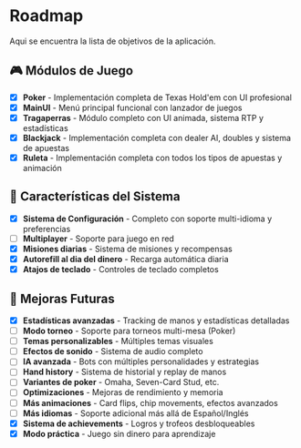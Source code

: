 # Roadmap

Aqui se encuentra la lista de objetivos de la aplicación.

## 🎮 Módulos de Juego

* [x] **Poker** - Implementación completa de Texas Hold'em con UI profesional
* [x] **MainUI** - Menú principal funcional con lanzador de juegos
* [x] **Tragaperras** - Módulo completo con UI animada, sistema RTP y estadísticas
* [x] **Blackjack** - Implementación completa con dealer AI, doubles y sistema de apuestas
* [x] **Ruleta** - Implementación completa con todos los tipos de apuestas y animación

## 🎯 Características del Sistema

* [x] **Sistema de Configuración** - Completo con soporte multi-idioma y preferencias
* [ ] **Multiplayer** - Soporte para juego en red
* [x] **Misiones diarias** - Sistema de misiones y recompensas
* [x] **Autorefill al dia del dinero** - Recarga automática diaria
* [x] **Atajos de teclado** - Controles de teclado completos

## 🚀 Mejoras Futuras

* [x] **Estadísticas avanzadas** - Tracking de manos y estadísticas detalladas
* [ ] **Modo torneo** - Soporte para torneos multi-mesa (Poker)
* [ ] **Temas personalizables** - Múltiples temas visuales
* [ ] **Efectos de sonido** - Sistema de audio completo
* [ ] **IA avanzada** - Bots con múltiples personalidades y estrategias
* [ ] **Hand history** - Sistema de historial y replay de manos
* [ ] **Variantes de poker** - Omaha, Seven-Card Stud, etc.
* [ ] **Optimizaciones** - Mejoras de rendimiento y memoria
* [ ] **Más animaciones** - Card flips, chip movements, efectos avanzados
* [ ] **Más idiomas** - Soporte adicional más allá de Español/Inglés
* [x] **Sistema de achievements** - Logros y trofeos desbloqueables
* [x] **Modo práctica** - Juego sin dinero para aprendizaje

